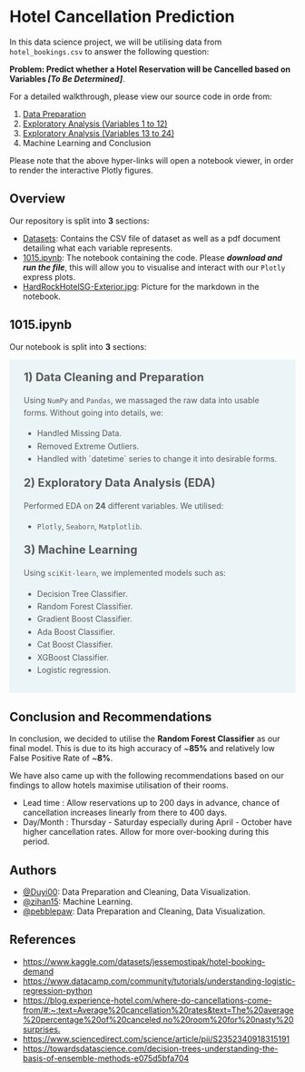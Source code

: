 # Hotel Cancellation Prediction

In this data science project, we will be utilising data from `hotel_bookings.csv` to answer the following question:

**Problem: Predict whether a Hotel Reservation will be Cancelled based on Variables _[To Be Determined]_**.

For a detailed walkthrough, please view our source code in orde from: 

1. [Data Preparation](https://nbviewer.org/github/Duyi00/Hotel-Cancellation-Prediction/blob/main/data-preparation.ipynb)
2. [Exploratory Analysis (Variables 1 to 12)](https://nbviewer.org/github/Duyi00/Hotel-Cancellation-Prediction/blob/main/exploratory-analysis-pt_1.ipynb)
3. [Exploratory Analysis (Variables 13 to 24)](https://nbviewer.org/github/Duyi00/Hotel-Cancellation-Prediction/blob/main/exploratory-analysis-pt_2.ipynb)
4. Machine Learning and Conclusion

Please note that the above hyper-links will open a notebook viewer, in order to render the interactive Plotly figures.

## Overview
Our repository is split into **3** sections:
- [Datasets](https://github.com/Duyi00/Hotel-Cancellation-Prediction/tree/main/Datasets): Contains the CSV file of dataset as well as a pdf document detailing what each variable represents.
- [1015.ipynb](https://github.com/Duyi00/Hotel-Cancellation-Prediction/blob/main/1015.ipynb): The notebook containing the code. Please _**download and run the file**_, this will allow you to visualise and interact with our `Plotly` express plots.
- [HardRockHotelSG-Exterior.jpg](https://github.com/Duyi00/Hotel-Cancellation-Prediction/blob/main/HardRockHotelSG-Exterior.jpg): Picture for the markdown in the notebook.

## 1015.ipynb
Our notebook is split into **3** sections:

<div style="background-color: #ebf4f7; color: #595959; text-align:left; vertical-align: middle; padding: 15px 25px 15px 25px; line-height: 1.6;">
<div style="font-size:20px"><b>1) Data Cleaning and Preparation</b></div>
<p>Using <code>NumPy</code> and <code>Pandas</code>, we massaged the raw data into usable forms. Without going into details, we:</p>
<ul>
    <li>Handled Missing Data.</li>
    <li>Removed Extreme Outliers.</li>
    <li>Handled with `datetime` series to change it into desirable forms.</li>
</ul>
  <p> </p>
<div style="font-size:20px"><b>2) Exploratory Data Analysis (EDA)</b></div>
  <p>Performed EDA on <b>24</b> different variables. We utilised:</p>
<ul>
    <li><code>Plotly</code>, <code>Seaborn</code>, <code>Matplotlib</code>.</li>
</ul>
  
<div style="font-size:20px"><b>3) Machine Learning</b></div>
  <p>Using <code>sciKit-learn</code>, we implemented models such as:</p>
<ul>
    <li>Decision Tree Classifier.</li>
    <li>Random Forest Classifier.</li>
    <li>Gradient Boost Classifier.</li>
    <li>Ada Boost Classifier.</li>
    <li>Cat Boost Classifier.</li>
    <li>XGBoost Classifier.</li>
    <li>Logistic regression.</li>
</ul>
    </div>


## Conclusion and Recommendations

In conclusion, we decided to utilise the **Random Forest Classifier** as our final model. This is due to its high accuracy of ~**85%** and relatively low False Positive Rate of ~**8%**.


We have also came up with the following recommendations based on our findings to allow hotels maximise utilisation of their rooms.

- Lead time : Allow reservations up to 200 days in advance, chance of cancellation increases linearly from there to 400 days. 
- Day/Month : Thursday - Saturday especially during April - October have higher cancellation rates. Allow for more over-booking during this period.


## Authors

- [@Duyi00](https://github.com/Duyi00): Data Preparation and Cleaning, Data Visualization.
- [@zihan15](https://github.com/zihan15): Machine Learning.
- [@pebblepaw](https://github.com/pebblepaw): Data Preparation and Cleaning, Data Visualization.

## References
- <https://www.kaggle.com/datasets/jessemostipak/hotel-booking-demand>
- <https://www.datacamp.com/community/tutorials/understanding-logistic-regression-python>
- <https://blog.experience-hotel.com/where-do-cancellations-come-from/#:~:text=Average%20cancellation%20rates&text=The%20average%20percentage%20of%20canceled,no%20room%20for%20nasty%20surprises.>
- <https://www.sciencedirect.com/science/article/pii/S2352340918315191>
- <https://towardsdatascience.com/decision-trees-understanding-the-basis-of-ensemble-methods-e075d5bfa704>
